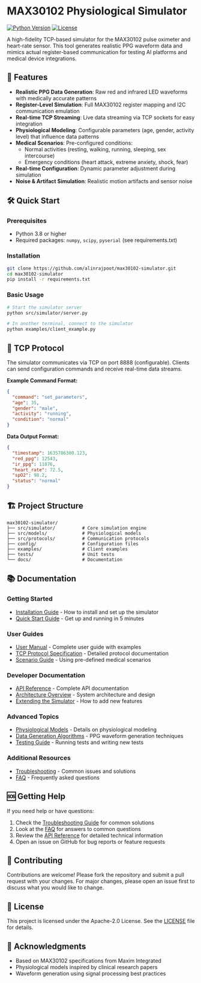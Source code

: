# MAX30102 Physiological Simulator

[![Python Version](https://img.shields.io/badge/python-3.8%2B-blue)](https://www.python.org/)
[![License](https://img.shields.io/badge/license-Apache%202.0-green)](LICENSE)

A high-fidelity TCP-based simulator for the MAX30102 pulse oximeter and heart-rate sensor. This tool generates realistic PPG waveform data and mimics actual register-based communication for testing AI platforms and medical device integrations.

## 🚀 Features

- **Realistic PPG Data Generation**: Raw red and infrared LED waveforms with medically accurate patterns
- **Register-Level Simulation**: Full MAX30102 register mapping and I2C communication emulation
- **Real-time TCP Streaming**: Live data streaming via TCP sockets for easy integration
- **Physiological Modeling**: Configurable parameters (age, gender, activity level) that influence data patterns
- **Medical Scenarios**: Pre-configured conditions:
  - Normal activities (resting, walking, running, sleeping, sex intercourse)
  - Emergency conditions (heart attack, extreme anxiety, shock, fear)
- **Real-time Configuration**: Dynamic parameter adjustment during simulation
- **Noise & Artifact Simulation**: Realistic motion artifacts and sensor noise

## 🛠️ Quick Start

### Prerequisites

- Python 3.8 or higher
- Required packages: `numpy`, `scipy`, `pyserial` (see requirements.txt)

### Installation

```bash
git clone https://github.com/alinrajpoot/max30102-simulator.git
cd max30102-simulator
pip install -r requirements.txt
```

### Basic Usage

```bash
# Start the simulator server
python src/simulator/server.py

# In another terminal, connect to the simulator
python examples/client_example.py
```

## 📡 TCP Protocol

The simulator communicates via TCP on port 8888 (configurable). Clients can send configuration commands and receive real-time data streams.

**Example Command Format:**

```json
{
  "command": "set_parameters",
  "age": 35,
  "gender": "male",
  "activity": "running",
  "condition": "normal"
}
```

**Data Output Format:**

```json
{
  "timestamp": 1635786300.123,
  "red_ppg": 12543,
  "ir_ppg": 11876,
  "heart_rate": 72.5,
  "spO2": 98.2,
  "status": "normal"
}
```

## 🏗️ Project Structure

```
max30102-simulator/
├── src/simulator/          # Core simulation engine
├── src/models/             # Physiological models
├── src/protocols/          # Communication protocols
├── config/                 # Configuration files
├── examples/               # Client examples
├── tests/                  # Unit tests
└── docs/                   # Documentation
```

## 📚 Documentation

### Getting Started

- [Installation Guide](docs/installation.md) - How to install and set up the simulator
- [Quick Start Guide](docs/quickstart.md) - Get up and running in 5 minutes

### User Guides

- [User Manual](docs/user_manual.md) - Complete user guide with examples
- [TCP Protocol Specification](docs/tcp_protocol.md) - Detailed protocol documentation
- [Scenario Guide](docs/scenario_guide.md) - Using pre-defined medical scenarios

### Developer Documentation

- [API Reference](docs/api_reference.md) - Complete API documentation
- [Architecture Overview](docs/architecture.md) - System architecture and design
- [Extending the Simulator](docs/extending.md) - How to add new features

### Advanced Topics

- [Physiological Models](docs/physiological_models.md) - Details on physiological modeling
- [Data Generation Algorithms](docs/data_generation.md) - PPG waveform generation techniques
- [Testing Guide](docs/testing.md) - Running tests and writing new tests

### Additional Resources

- [Troubleshooting](docs/troubleshooting.md) - Common issues and solutions
- [FAQ](docs/faq.md) - Frequently asked questions

## 🆘 Getting Help

If you need help or have questions:

1. Check the [Troubleshooting Guide](docs/troubleshooting.md) for common solutions
2. Look at the [FAQ](docs/faq.md) for answers to common questions
3. Review the [API Reference](docs/api_reference.md) for detailed technical information
4. Open an issue on GitHub for bug reports or feature requests

## 🤝 Contributing

Contributions are welcome! Please fork the repository and submit a pull request with your changes. For major changes, please open an issue first to discuss what you would like to change.

## 📄 License

This project is licensed under the Apache-2.0 License. See the [LICENSE](LICENSE) file for details.

## 🙏 Acknowledgments

- Based on MAX30102 specifications from Maxim Integrated
- Physiological models inspired by clinical research papers
- Waveform generation using signal processing best practices
